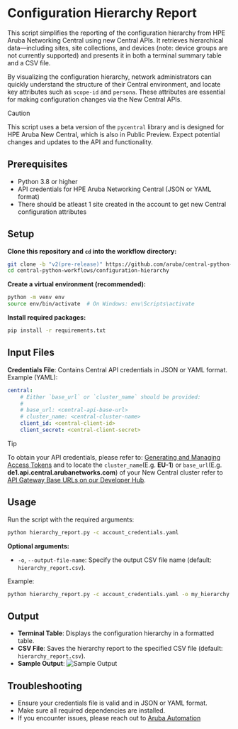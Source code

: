 # Configuration Hierarchy Report

This script simplifies the reporting of the configuration hierarchy from HPE Aruba Networking Central using new Central APIs. It retrieves hierarchical data—including sites, site collections, and devices (note: device groups are not currently supported) and presents it in both a terminal summary table and a CSV file.

By visualizing the configuration hierarchy, network administrators can quickly understand the structure of their Central environment, and locate key attributes such as `scope-id` and `persona`. These attributes are essential for making configuration changes via the New Central APIs.

> [!CAUTION]
> This script uses a beta version of the `pycentral` library and is designed for HPE Aruba New Central, which is also in Public Preview. Expect potential changes and updates to the API and functionality.

## Prerequisites

- Python 3.8 or higher
- API credentials for HPE Aruba Networking Central (JSON or YAML format)
- There should be atleast 1 site created in the account to get new Central configuration attributes

## Setup

**Clone this repository and `cd` into the workflow directory:**
```bash
git clone -b "v2(pre-release)" https://github.com/aruba/central-python-workflows.git
cd central-python-workflows/configuration-hierarchy
```
**Create a virtual environment (recommended):**
```sh
python -m venv env
source env/bin/activate  # On Windows: env\Scripts\activate
```

**Install required packages:**
```bash
pip install -r requirements.txt
```

## Input Files

**Credentials File**: Contains Central API credentials in JSON or YAML format.
Example (YAML):
```yaml
central:
    # Either `base_url` or `cluster_name` should be provided:
    # 
    # base_url: <central-api-base-url>
    # cluster_name: <central-cluster-name>
    client_id: <central-client-id>
    client_secret: <central-client-secret>
```
> [!TIP]
> To obtain your API credentials, please refer to: [Generating and Managing Access Tokens](https://developer.arubanetworks.com/new-central/docs/generating-and-managing-access-tokens) and to locate the `cluster_name`(E.g. **EU-1**) or `base_url`(E.g. **de1.api.central.arubanetworks.com**) of your New Central cluster refer to [API Gateway Base URLs on our Developer Hub](https://developer.arubanetworks.com/new-central/docs/getting-started-with-rest-apis#api-gateway-base-urls).

## Usage

Run the script with the required arguments:

```sh
python hierarchy_report.py -c account_credentials.yaml
```

**Optional arguments:**
- `-o`, `--output-file-name`: Specify the output CSV file name (default: `hierarchy_report.csv`).

Example:
```sh
python hierarchy_report.py -c account_credentials.yaml -o my_hierarchy.csv
```

## Output

- **Terminal Table**: Displays the configuration hierarchy in a formatted table.
- **CSV File**: Saves the hierarchy report to the specified CSV file (default: `hierarchy_report.csv`).
- **Sample Output**: ![Sample Output](configuration_hierarchy.gif)

## Troubleshooting

- Ensure your credentials file is valid and in JSON or YAML format.
- Make sure all required dependencies are installed.
- If you encounter issues, please reach out to [Aruba Automation](mailto:aruba-automation@hpe.com)
